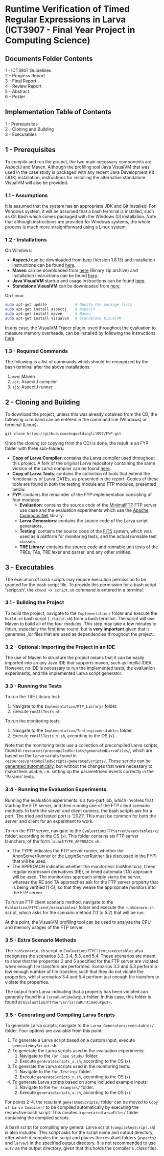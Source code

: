 # Runtime Verification of Timed Regular Expressions in Larva (ICT3907 - Final Year Project in Computing Science)

## Documents Folder Contents
1 - ICT3907 Guidelines  
2 - Progress Report  
3 - Final Report  
4 - Review Report  
5 - Abstract  
6 - Poster  

## Implementation Table of Contents
1 - Prerequisites  
2 - Cloning and Building  
3 - Executables

## 1 - Prerequisites
To compile and run the project, the two main necessary components are AspectJ and Maven. Although the profiling tool Java VisualVM that was used in the case study is packaged with any recent Java Development Kit (JDK) installation, instructions for installing the alternative standalone VisualVM will also be provided.

### 1.1 - Assumptions
It is assumed that the system has an appropriate JDK and Git installed. For Windows system, it will be assumed that a bash terminal is installed, such as Git Bash which comes packaged with the Windows Git installation. Note that although instructions are provided for Windows systems, the whole process is much more straightforward using a Linux system.

### 1.2 - Installations
On Windows:
* __AspectJ__ can be downloaded from [here](http://www.eclipse.org/aspectj/downloads.php) (Version 1.8.13) and installation instructions can be found [here](http://www.eclipse.org/aspectj/downloads.php#install).
* __Maven__ can be downloaded from [here](https://maven.apache.org/download.cgi) (Binary zip archive) and installation instructions can be found [here](http://maven.apache.org/install.html).
* __Java VisualVM__ startup and usage instructions can be found [here](https://docs.oracle.com/javase/8/docs/technotes/guides/visualvm/intro.html).
* __Standalone VisualVM__ can be downloaded from [here](https://visualvm.github.io/download.html).

On Linux:
```sh
sudo apt-get update             # Update the package lists
sudo apt-get install aspectj    # AspectJ
sudo apt-get install maven      # Maven
sudo apt-get install visualvm   # Standalone VisualVM
```

In any case, the VisualVM Tracer plugin, used throughout the evaluation to measure memory overheads, can be installed by following the instructions [here](https://visualvm.github.io/plugins.html).

### 1.3 - Required Commands
The following is a list of commands which should be recognized by the bash terminal after the above installations:
1. ```mvn```: Maven
2. ```ajc```: AspectJ compiler 
3. ```aj5```: AspectJ runner

## 2 - Cloning and Building
To download the project, unless this was already obtained from the CD, the following command can be entered in the command line (Windows) or terminal (Linux):

```sh
git clone https://github.com/migueldingli1997/FYP.git
```

Once the cloning (or copying from the CD) is done, the result is an FYP folder with three sub-folders:
* __Copy of Larva Compiler__: contains the Larva compiler used throughout this project. A fork of the original Larva repository containing the same version of the Larva compiler can be found [here](https://github.com/migueldingli1997/larva-rv-tool).
* __Copy of Larva Tools__: contains the collection of tools that extend the functionality of Larva DATEs, as presented in the report. Copies of these tools are found in both the testing module and FTP modules, presented below.
* __FYP__: contains the remainder of the FYP implementation consisting of four modules:
  * __Evaluation__: contains the source code of the [MinimalFTP](https://github.com/Guichaguri/MinimalFTP) FTP server use case and the evaluation experiments which use the [Apache Commons Net](https://commons.apache.org/proper/commons-net/) library.
  * __Larva Generators__: contains the source code of the Larva script generators.
  * __Testing__: contains the source code of the [FiTS](https://drive.google.com/open?id=150xMnws6ehzU-lU097fVv8xgto0ckX2B) system, which was used as a platform for monitoring tests, and the actual runnable test classes.
  * __TRE Library__: contains the source code and runnable unit tests of the TREs, TAs, TRE lexer and parser, and any other utilities.

## 3 - Executables
The execution of bash scripts may require execution permission to be granted for the bash script file. To provide this permission for a bash script 'script.sh', the ``chmod +x script.sh`` command is entered in a terminal.

### 3.1 - Building the Project
To build the project, navigate to the ``Implementation/`` folder and execute the ``build.sh`` bash script (``./build.sh``) from a bash terminal. The script will use Maven to build all of the four modules. This step may take a few minutes to finish, especially the first time round, but is __very important__ given that it generates _.jar_ files that are used as dependencies throughout the project.

### 3.2 - Optional: Importing the Project in an IDE
The use of Maven to structure the project means that it can be easily imported into an any Java IDE that supports maven, such as IntelliJ IDEA. However, no IDE is necessary to run the implemented tests, the evaluation experiments, and the implemented Larva script generator.

### 3.3 - Running the Tests
To run the TRE Library test:
1. Navigate to the ``Implementation/FTP_Library/`` folder.
2. Execute ``runAllTests.sh``.

To run the monitoring tests:
1. Navigate to the ``Implementation/Testing/executables`` folder.
2. Execute ``runAllTests_x.sh``, according to the OS (``x``).

Note that the monitoring tests use a collection of precompiled Larva scripts, found in ``resources/precompiledScripts/generatedLarvaFiles/``, which are based on the Larva scripts found in ``resources/precompiledScripts/generatedScripts/``. These scripts can be [generated automatically](https://github.com/migueldingli1997/FYP#35-generating-and-compiling-larva-scripts), but without the changes that were necessary to make them usable, i.e. setting up the parametrised events correctly in the 'Params' tests.

### 3.4 - Running the Evaluation Experiments
Running the evaluation experiments is a two-part job, which involves first starting the FTP server, and then running one of the FTP client scenario methods. In both the server and client runners, the bash scripts ask for a port. The tried and tested port is '2021'. This must be common for both the server and client for an experiment to work.

To run the FTP server, navigate to the ``Evaluation/FTPServer/executables/x/`` folder, according to the OS (``x``). This folder contains six FTP server launchers, of the form ``launchTYPE_APPROACH.sh``.
*  The TYPE indicates the FTP server runner, whether the AnonServerRunner or the LoginServerRunner (as discussed in the FYP) that will be used.
*  The APPROACH indicates whether the monitorless (noMonitors), timed regular expression derivatives (RE), or timed automata (TA) approach will be used.  The monitorless approach simply starts the server, whereas the RE and TA approaches ask for the FTP server property that is being verified (1-5), so that they weave the appropriate monitors into the FTP server.

To run an FTP client scenario method, navigate to the ``Evaluation/FTPClient/executables/`` folder and execute the ``runScenaro.sh`` script, which asks for the scenario method (1.1 to 5.2) that will be run.

At this point, the VisualVM profiling tool can be used to analyse the CPU and memory usages of the FTP server.

### 3.5 - Extra Scenario Methods
The ``runScenario.sh`` script in ``Evaluation/FTPClient/executables`` also recognizes the scenarios 3.3, 3.4, 5.3, and 5.4. These scenarios are meant to show that the properties 3 and 5 specified for the FTP server are violated when enough file transfers are performed. Scenarios 3.3 and 5.3 perform a low enough number of file transfers such that they do not violate the properties, whilst scenarios 3.4 and 5.4 perform just enough file transfers to violate the properties.

The output from Larva indicating that a property has been violated can generally found in a ``larvaRuntimeOutput`` folder. In this case, this folder is found at ``Evaluation/FTPServer/larvaRuntimeOutput/``.

### 3.5 - Generating and Compiling Larva Scripts
To generate Larva scripts, navigate to the ``Larva_Generators/executables/`` folder. Four options are available from this point:
1. To generate a Larva script based on a custom input, execute ``generateAnyScript.sh``.
2. To generate the Larva scripts used in the evaluation experiments:
   1. Navigate to the ``For Case Study/`` folder.
   2. Execute ``generateScripts_x.sh``, according to the OS (``x``).
3. To generate the Larva scripts used in the monitoring tests:
   1. Navigate to the ``For Testing/`` folder. 
   2. Execute ``generateScripts_x.sh``, according to the OS (``x``). 
4. To generate Larva scripts based on some included example inputs:
   1. Navigate to the ``For Examples/`` folder. 
   2. Execute ``generateScripts_x.sh``, according to the OS (``x``).

For points 2-4, the resultant ``generatedScripts/`` folder can be moved to ``Copy of Larva Compiler/`` to be compiled automatically by executing the respective bash script. This creates a ``generatedLarvaFiles/`` folder containing the compiled scripts.

A bash script for compiling any general Larva script (``compileAnyScript.sh``) is also included. This script asks for the script name and output directory, after which it compiles the script and places the resultant folders (``aspects/`` and ``larva/``) in the specified output directory. It is not recommended to use ``out/`` as the output directory, given that this holds the compiler's _.class_ files. 
